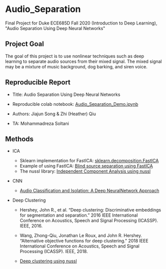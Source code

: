 # Audio_Separation

Final Project for Duke ECE685D Fall 2020 (Introduction to Deep Learning), "Audio Separation Using Deep Neural Networks"

## Project Goal

The goal of this project is to use nonlinear techniques such as deep learning to separate audio sources from their mixed signal. The mixed signal may be a mixture of music background, dog barking, and siren voice.


## Reproducible Report

- Title: Audio Separation Using Deep Neural Networks

- Reproducible colab notebook: [Audio_Separation_Demo.ipynb](https://colab.research.google.com/drive/1jBL5pusKt0ZcOHcxr8DnVxtNTbzk6o-e?usp=sharing)

- Authors: Jiajun Song & Zhi (Heather) Qiu

- TA: Mohammadreza Soltani



## Methods

- ICA

  - Sklearn implementation for FastICA: [sklearn.decomposition.FastICA](https://scikit-learn.org/stable/modules/generated/sklearn.decomposition.FastICA.html)
  - Example of using FastICA: [Blind source separation using FastICA](https://scikit-learn.org/stable/auto_examples/decomposition/plot_ica_blind_source_separation.html)
  - The nussl library: [Independent Component Analysis using nussl](https://nussl.github.io/docs/examples/factorization/ica.html)


- CNN

  - [Audio Classification and Isolation: A Deep NeuralNetwork Approach](https://github.com/ahpvjk/audio-classification-and-isolation)
  

- Deep Clustering

  - Hershey, John R., et al. “Deep clustering: Discriminative embeddings for segmentation and separation.” 2016 IEEE International Conference on Acoustics, Speech and Signal Processing (ICASSP). IEEE, 2016.

  - Wang, Zhong-Qiu, Jonathan Le Roux, and John R. Hershey. “Alternative objective functions for deep clustering.” 2018 IEEE International Conference on Acoustics, Speech and Signal Processing (ICASSP). IEEE, 2018.
  
  - [Deep clustering using nussl](https://nussl.github.io/docs/examples/deep/deep_clustering.html)
  

  





  
